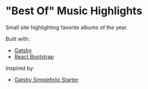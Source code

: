 # "Best Of" Music Highlights

Small site highlighting favorite albums of the year.

Built with:

- [Gatsby](https://www.gatsbyjs.com/)
- [React Bootstrap](https://react-bootstrap.github.io/)

Inspired by:

- [Gatsby Simplefolio Starter](https://github.com/cobidev/gatsby-simplefolio)
